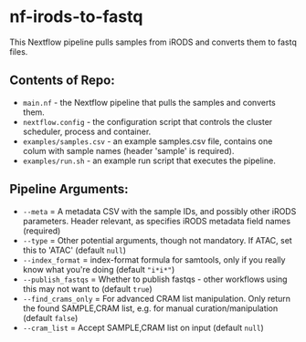 # nf-irods-to-fastq
This Nextflow pipeline pulls samples from iRODS and converts them to fastq files.

## Contents of Repo:
* `main.nf` - the Nextflow pipeline that pulls the samples and converts them.
* `nextflow.config` - the configuration script that controls the cluster scheduler, process and container.
* `examples/samples.csv` - an example samples.csv file, contains one colum with sample names (header 'sample' is required).
* `examples/run.sh` - an example run script that executes the pipeline.

## Pipeline Arguments:
* `--meta` = A metadata CSV with the sample IDs, and possibly other iRODS parameters. Header relevant, as specifies iRODS metadata field names (required)
* `--type` = Other potential arguments, though not mandatory. If ATAC, set this to 'ATAC' (default `null`)
* `--index_format` = index-format formula for samtools, only if you really know what you're doing (default `"i*i*"`)
* `--publish_fastqs` = Whether to publish fastqs - other workflows using this may not want to (default `true`)
* `--find_crams_only` = For advanced CRAM list manipulation. Only return the found SAMPLE,CRAM list, e.g. for manual curation/manipulation (default `false`)
* `--cram_list` = Accept SAMPLE,CRAM list on input (default `null`)
